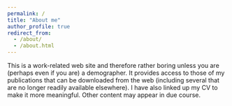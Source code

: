 ```yaml
---
permalink: /
title: "About me"
author_profile: true
redirect_from: 
  - /about/
  - /about.html
---
```


This is a work-related web site and therefore rather boring unless you are (perhaps even if you are) a demographer. It provides access to those of my publications that can be downloaded from the web (including several that are no longer readily available elsewhere). I have also linked up my CV to make it more meaningful. Other content may appear in due course.
